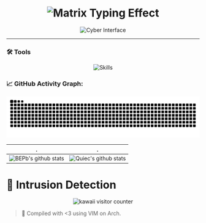 <h1 align="center">
  <img src="https://readme-typing-svg.demolab.com?font=Hack&weight=600&size=26&duration=4000&pause=1000&color=20C20E&center=true&vCenter=true&width=435&lines=%24+Hello;I'm Thamaraimanalan M" alt="Matrix Typing Effect" />
</h1>

<p align="center">
  <img src="https://media.giphy.com/media/yyVph7ANKftIs/giphy.gif?cid=790b76119kfeb4sbbnu4umsp7mt1uofrkdekdk3m8rkyfved&ep=v1_gifs_search&rid=giphy.gif&ct=g" width="400" alt="Cyber Interface">
</p>

---

### 🛠️ Tools
<p align="center">
  <img src="https://skillicons.dev/icons?i=qt,python,cpp,bash,linux,git,arch" alt="Skills" />
</p>

### 📈 GitHub Activity Graph:
<!--   green snake -->
![BEPb's github activity graph](https://raw.githubusercontent.com/BEPb/BEPb/output/github-contribution-grid-snake.svg)
<!--   stats + languages -->
| .                                                                                                                                       | .                                                                                                                         |
|-----------------------------------------------------------------------------------------------------------------------------------------|---------------------------------------------------------------------------------------------------------------------------|
| ![BEPb's github stats](https://github-readme-stats.vercel.app/api?username=mtm-x&show_icons=true&theme=radical&include_all_commits=true) | ![Quiec's github stats](https://github-readme-stats.vercel.app/api/top-langs/?username=mtm-x&theme=radical&layout=compact) |


# 👾 Intrusion Detection
<p align="center">
  <img src="https://count.getloli.com/get/@mtm-x?theme=gelbooru" alt="kawaii visitor counter">
</p>

> 🚀 Compiled with <3 using VIM on Arch.
